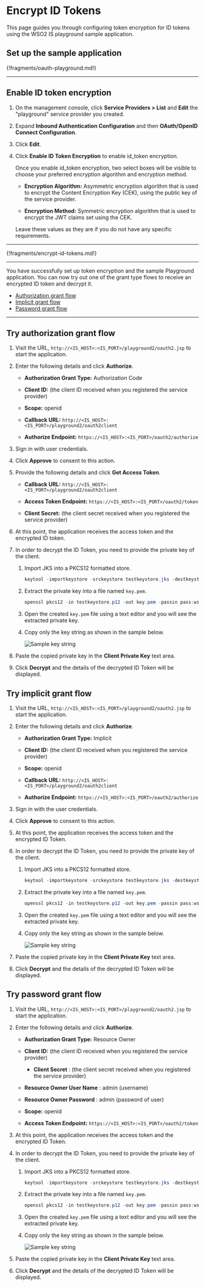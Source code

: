 # Encrypt ID Tokens

This page guides you through configuring token encryption for ID tokens using the WSO2 IS playground sample application.

## Set up the sample application

{!fragments/oauth-playground.md!}

----

## Enable ID token encryption

1. On the management console, click **Service Providers > List** and **Edit** the "playground" service provider you created. 

2. Expand **Inbound Authentication Configuration** and then **OAuth/OpenID Connect Configuration**. 

3. Click **Edit**.

4. Click **Enable ID Token Encryption** to enable id\_token encryption.

    Once you enable id\_token encryption, two select boxes will be
    visible to choose your preferred encryption algorithm and encryption
    method.

    -   **Encryption Algorithm:** Asymmetric encryption algorithm that is used to encrypt the Content Encryption Key (CEK), using the
        public key of the service provider.

    -   **Encryption Method:** Symmetric encryption algorithm that is used to encrypt the JWT claims set using the CEK.

    Leave these values as they are if you do not have any specific requirements.

-----

{!fragments/encrypt-id-tokens.md!}

----

You have successfully set up token encryption and the sample Playground application. You can now try out one of the grant type flows to receive an encrypted ID token and decrypt it.

- [Authorization grant flow](#try-authorization-grant-flow)
- [Implicit grant flow](#try-implicit-grant-flow)
- [Password grant flow](#try-password-grant-flow)

----

## Try authorization grant flow

1.  Visit the URL, `http://<IS_HOST>:<IS_PORT>/playground2/oauth2.jsp` to start the application.

2.  Enter the following details and click **Authorize**.

    -   **Authorization Grant Type:** Authorization Code

    -   **Client ID:** (the client ID received when you registered the service provider)

    -   **Scope:** openid

    -   **Callback URL:** `http://<IS_HOST>:<IS_PORT>/playground2/oauth2client`

    -   **Authorize Endpoint:** `https://<IS_HOST>:<IS_PORT>/oauth2/authorize`

3.  Sign in with user credentials.

4.  Click **Approve** to consent to this action.

5.  Provide the following details and click **Get Access Token**.  

    -   **Callback URL:**  `http://<IS_HOST>:<IS_PORT>/playground2/oauth2client`

    -   **Access Token Endpoint:** `https://<IS_HOST>:<IS_PORT>/oauth2/token`

    -   **Client Secret:** (the client secret received when you registered the service provider)  

6.  At this point, the application receives the access token and the encrypted ID token.

7.  In order to decrypt the ID Token, you need to provide the private key of the client.

    1.  Import JKS into a PKCS12 formatted store.

        ``` java
        keytool -importkeystore -srckeystore testkeystore.jks -destkeystore testkeystore.p12 -srcstoretype JKS -deststoretype PKCS12 -srcstorepass wso2carbon -deststorepass wso2carbon -srcalias wso2carbon -destalias wso2carbon -srckeypass wso2carbon -destkeypass wso2carbon
        ```

    2.  Extract the private key into a file named `key.pem`.

        ``` java
        openssl pkcs12 -in testkeystore.p12 -out key.pem -passin pass:wso2carbon -passout pass:wso2carbon -nodes -nocerts
        ```

    3.  Open the created `key.pem` file using a text editor and you will see the extracted private key.

    4.  Copy only the key string as shown in the sample below.

        ![Sample key string](../../assets/img/guides/sample-key-string.png)

8.  Paste the copied private key in the **Client Private Key** text area.

9.  Click **Decrypt** and the details of the decrypted ID Token will be displayed.

## Try implicit grant flow

1.  Visit the URL, `http://<IS_HOST>:<IS_PORT>/playground2/oauth2.jsp` to
    start the application.

2.  Enter the following details and click **Authorize**.

    -   **Authorization Grant Type:** Implicit

    -   **Client ID:** (the client ID received when you registered the service provider)

    -   **Scope:** openid 

    -   **Callback URL:** `http://<IS_HOST>:<IS_PORT>/playground2/oauth2client`

    -   **Authorize Endpoint:** `https://<IS_HOST>:<IS_PORT>/oauth2/authorize`

4.  Sign in with the user credentials.  

5.  Click **Approve** to consent to this action.  

6.  At this point, the application receives the access token and the encrypted ID Token. 
 
7.  In order to decrypt the ID Token, you need to provide the private key of the client.

    1.  Import JKS into a PKCS12 formatted store.

        ``` java
        keytool -importkeystore -srckeystore testkeystore.jks -destkeystore testkeystore.p12 -srcstoretype JKS -deststoretype PKCS12 -srcstorepass wso2carbon -deststorepass wso2carbon -srcalias wso2carbon -destalias wso2carbon -srckeypass wso2carbon -destkeypass wso2carbon
        ```

    2.  Extract the private key into a file named `key.pem`.

        ``` java
        openssl pkcs12 -in testkeystore.p12 -out key.pem -passin pass:wso2carbon -passout pass:wso2carbon -nodes -nocerts
        ```

    3.  Open the created `key.pem` file using a text editor and you will see the extracted private key.

    4.  Copy only the key string as shown in the sample below.

        ![Sample key string](../../assets/img/guides/sample-key-string.png)

8.  Paste the copied private key in the **Client Private Key** text area.

9.  Click **Decrypt** and the details of the decrypted ID Token will be displayed.


## Try password grant flow 


1. Visit the URL, `http://<IS_HOST>:<IS_PORT>/playground2/oauth2.jsp` to start the application.

2. Enter the following details and click **Authorize**.

    -   **Authorization Grant Type:** Resource Owner
    
    -   **Client ID:** (the client ID received when you registered the service provider)

        -   **Client Secret** : (the client secret received when you registered the service provider)

    -   **Resource Owner User Name** : admin (username)

    -   **Resource Owner Password** : admin (password of user)

    -   **Scope:** openid 

    -   **Access Token Endpoint:** `https://<IS_HOST>:<IS_PORT>/oauth2/token`

4.  At this point, the application receives the access token and the encrypted ID Token.  

5.  In order to decrypt the ID Token, you need to provide the private key of the client.
    1.  Import JKS into a PKCS12 formatted store.

        ``` java
        keytool -importkeystore -srckeystore testkeystore.jks -destkeystore testkeystore.p12 -srcstoretype JKS -deststoretype PKCS12 -srcstorepass wso2carbon -deststorepass wso2carbon -srcalias wso2carbon -destalias wso2carbon -srckeypass wso2carbon -destkeypass wso2carbon
        ```

    2.  Extract the private key into a file named `key.pem`.

        ``` java
        openssl pkcs12 -in testkeystore.p12 -out key.pem -passin pass:wso2carbon -passout pass:wso2carbon -nodes -nocerts
        ```

    3.  Open the created `key.pem` file using a text editor and you will see the extracted private key.

    4.  Copy only the key string as shown in the sample below.

        ![Sample key string](../../../assets/img/guides/sample-key-string.png)


6.  Paste the copied private key in the **Client Private Key** text area.

7.  Click **Decrypt** and the details of the decrypted ID Token will be displayed.




